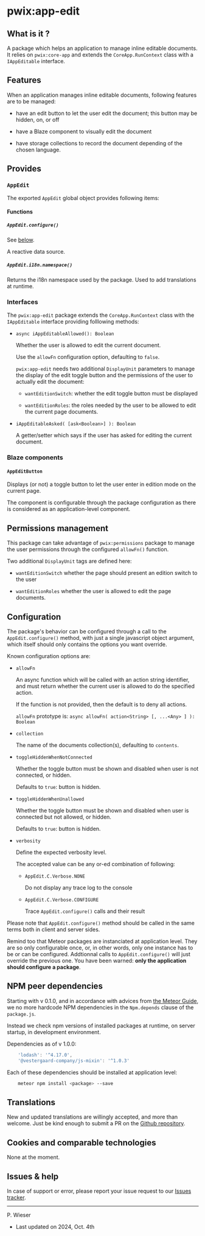 # pwix:app-edit

## What is it ?

A package which helps an application to manage inline editable documents. It relies on `pwix:core-app` and extends the `CoreApp.RunContext` class with a `IAppEditable` interface.

## Features

When an application manages inline editable documents, following features are to be managed:

- have an edit button to let the user edit the document; this button may be hidden, on, or off

- have a Blaze component to visually edit the document

- have storage collections to record the document depending of the chosen language.

## Provides

### `AppEdit`

The exported `AppEdit` global object provides following items:

#### Functions

##### `AppEdit.configure()`

See [below](#configuration).

A reactive data source.

##### `AppEdit.i18n.namespace()`

Returns the i18n namespace used by the package. Used to add translations at runtime.

### Interfaces

The `pwix:app-edit` package extends the `CoreApp.RunContext` class with the `IAppEditable` interface providing folllowing methods:

- `async iAppEditableAllowed(): Boolean`

    Whether the user is allowed to edit the current document.

    Use the `allowFn` configuration option, defaulting to `false`.

    `pwix:app-edit` needs two additional `DisplayUnit` parameters to manage the display of the edit toggle button and the permissions of the user to actually edit the document:

    - `wantEditionSwitch`: whether the edit toggle button must be displayed

    - `wantEditionRoles`: the roles needed by the user to be allowed to edit the current page documents.

- `iAppEditableAsked( [ask<Boolean>] ): Boolean`

    A getter/setter which says if the user has asked for editing the current document.

### Blaze components

#### `AppEditButton`

Displays (or not) a toggle button to let the user enter in edition mode on the current page.

The component is configurable through the package configuration as there is considered as an application-level component.

## Permissions management

This package can take advantage of `pwix:permissions` package to manage the user permissions through the configured `allowFn()` function.

Two additional `DisplayUnit` tags are defined here:

- `wantEditionSwitch` whether the page should present an edition switch to the user

- `wantEditionRoles` whether the user is allowed to edit the page documents.

## Configuration

The package's behavior can be configured through a call to the `AppEdit.configure()` method, with just a single javascript object argument, which itself should only contains the options you want override.

Known configuration options are:

- `allowFn`

    An async function which will be called with an action string identifier, and must return whether the current user is allowed to do the specified action.

    If the function is not provided, then the default is to deny all actions.

    `allowFn` prototype is: `async allowFn( action<String> [, ...<Any> ] ): Boolean`

- `collection`

    The name of the documents collection(s), defaulting to `contents`.

- `toggleHiddenWhenNotConnected`

    Whether the toggle button must be shown and disabled when user is not connected, or hidden.

    Defaults to `true`: button is hidden.

- `toggleHiddenWhenUnallowed`

    Whether the toggle button must be shown and disabled when user is connected but not allowed, or hidden.

    Defaults to `true`: button is hidden.

- `verbosity`

    Define the expected verbosity level.

    The accepted value can be any or-ed combination of following:

    - `AppEdit.C.Verbose.NONE`

        Do not display any trace log to the console

    - `AppEdit.C.Verbose.CONFIGURE`

        Trace `AppEdit.configure()` calls and their result

Please note that `AppEdit.configure()` method should be called in the same terms both in client and server sides.

Remind too that Meteor packages are instanciated at application level. They are so only configurable once, or, in other words, only one instance has to be or can be configured. Addtionnal calls to `AppEdit.configure()` will just override the previous one. You have been warned: **only the application should configure a package**.

## NPM peer dependencies

Starting with v 0.1.0, and in accordance with advices from [the Meteor Guide](https://guide.meteor.com/writing-atmosphere-packages.html#peer-npm-dependencies), we no more hardcode NPM dependencies in the `Npm.depends` clause of the `package.js`.

Instead we check npm versions of installed packages at runtime, on server startup, in development environment.

Dependencies as of v 1.0.0:

```js
    'lodash': '^4.17.0',
    '@vestergaard-company/js-mixin': '^1.0.3'
```

Each of these dependencies should be installed at application level:

```sh
    meteor npm install <package> --save
```

## Translations

New and updated translations are willingly accepted, and more than welcome. Just be kind enough to submit a PR on the [Github repository](https://github.com/trychlos/pwix-app-edit/pulls).

## Cookies and comparable technologies

None at the moment.

## Issues & help

In case of support or error, please report your issue request to our [Issues tracker](https://github.com/trychlos/pwix-app-edit/issues).

---
P. Wieser
- Last updated on 2024, Oct. 4th
